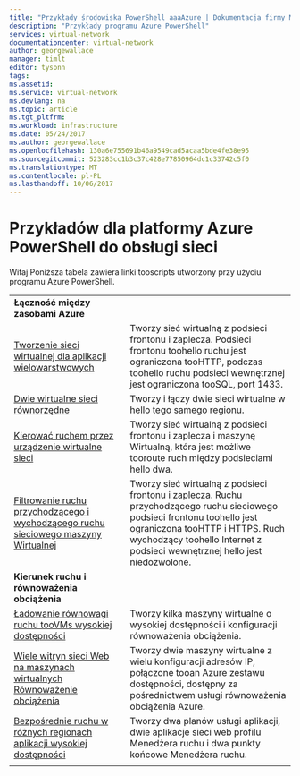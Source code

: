 ```yaml
---
title: "Przykłady środowiska PowerShell aaaAzure | Dokumentacja firmy Microsoft"
description: "Przykłady programu Azure PowerShell"
services: virtual-network
documentationcenter: virtual-network
author: georgewallace
manager: timlt
editor: tysonn
tags: 
ms.assetid: 
ms.service: virtual-network
ms.devlang: na
ms.topic: article
ms.tgt_pltfrm: 
ms.workload: infrastructure
ms.date: 05/24/2017
ms.author: georgewallace
ms.openlocfilehash: 130a6e755691b46a9549cad5acaa5bde4fe38e95
ms.sourcegitcommit: 523283cc1b3c37c428e77850964dc1c33742c5f0
ms.translationtype: MT
ms.contentlocale: pl-PL
ms.lasthandoff: 10/06/2017
---
```

# <a name="azure-powershell-samples-for-networking"></a>Przykładów dla platformy Azure PowerShell do obsługi sieci

Witaj Poniższa tabela zawiera linki tooscripts utworzony przy użyciu programu Azure PowerShell.

| | |
|-|-|
|**Łączność między zasobami Azure**||
| [Tworzenie sieci wirtualnej dla aplikacji wielowarstwowych](./scripts/virtual-network-powershell-sample-multi-tier-application.md?toc=%2fazure%2fnetworking%2ftoc.json) | Tworzy sieć wirtualną z podsieci frontonu i zaplecza. Podsieci frontonu toohello ruchu jest ograniczona tooHTTP, podczas toohello ruchu podsieci wewnętrznej jest ograniczona tooSQL, port 1433. |
| [Dwie wirtualne sieci równorzędne](./scripts/virtual-network-powershell-sample-peer-two-virtual-networks.md?toc=%2fazure%2fnetworking%2ftoc.json) | Tworzy i łączy dwie sieci wirtualne w hello tego samego regionu. |
| [Kierować ruchem przez urządzenie wirtualne sieci](./scripts/virtual-network-powershell-sample-route-traffic-through-nva.md?toc=%2fazure%2fnetworking%2ftoc.json) | Tworzy sieć wirtualną z podsieci frontonu i zaplecza i maszynę Wirtualną, która jest możliwe tooroute ruch między podsieciami hello dwa. |
| [Filtrowanie ruchu przychodzącego i wychodzącego ruchu sieciowego maszyny Wirtualnej](./scripts/virtual-network-powershell-filter-network-traffic.md?toc=%2fazure%2fnetworking%2ftoc.json) | Tworzy sieć wirtualną z podsieci frontonu i zaplecza. Ruchu przychodzącego ruchu sieciowego podsieci frontonu toohello jest ograniczona tooHTTP i HTTPS. Ruch wychodzący toohello Internet z podsieci wewnętrznej hello jest niedozwolone. |
|**Kierunek ruchu i równoważenia obciążenia**||
| [Ładowanie równowagi ruchu tooVMs wysokiej dostępności](./scripts/load-balancer-windows-powershell-sample-nlb.md?toc=%2fazure%2fnetworking%2ftoc.json) | Tworzy kilka maszyny wirtualne o wysokiej dostępności i konfiguracji równoważenia obciążenia. |
| [Wiele witryn sieci Web na maszynach wirtualnych Równoważenie obciążenia](./scripts/load-balancer-windows-powershell-load-balance-multiple-websites-vm.md?toc=%2fazure%2fnetworking%2ftoc.json) | Tworzy dwie maszyny wirtualne z wielu konfiguracji adresów IP, połączone tooan Azure zestawu dostępności, dostępny za pośrednictwem usługi równoważenia obciążenia Azure. |
| [Bezpośrednie ruchu w różnych regionach aplikacji wysokiej dostępności](./scripts/traffic-manager-powershell-websites-high-availability.md?toc=%2fazure%2fnetworking%2ftoc.json) |  Tworzy dwa planów usługi aplikacji, dwie aplikacje sieci web profilu Menedżera ruchu i dwa punkty końcowe Menedżera ruchu. |
| | |
